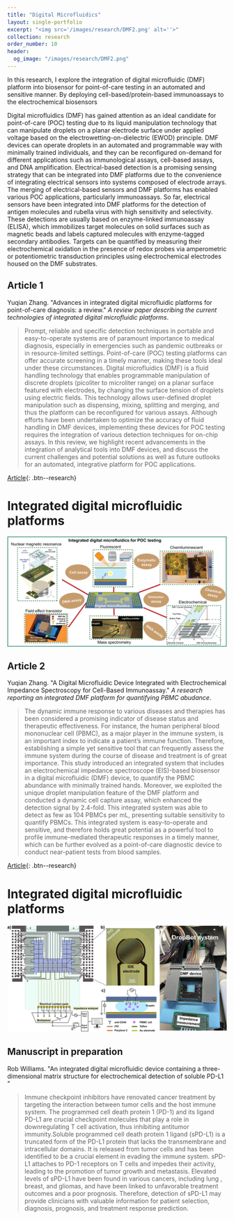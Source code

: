 ```yaml
---
title: "Digital Microfluidics"
layout: single-portfolio
excerpt: "<img src='/images/research/DMF2.png' alt=''>"
collection: research
order_number: 10
header: 
  og_image: "/images/research/DMF2.png"
---
```


In this research, I explore the integration of digital microfluidic (DMF) platform into biosensor for point-of-care testing in an automated and sensitive manner. By deploying cell-based/protein-based immunoassays to the electrochemical biosensors

Digital microfluidics (DMF) has gained attention as an ideal candidate for point-of-care (POC) testing due to its liquid manipulation technology that can manipulate droplets on a planar electrode surface under applied voltage based on the electrowetting-on-dielectric (EWOD) principle. DMF devices can operate droplets in an automated and programmable way with minimally trained individuals, and they can be reconfigured on-demand for different applications such as immunological assays, cell-based assays, and DNA amplification. Electrical-based detection is a promising sensing strategy that can be integrated into DMF platforms due to the convenience of integrating electrical sensors into systems composed of electrode arrays. The merging of electrical-based sensors and DMF platforms has enabled various POC applications, particularly immunoassays. So far, electrical sensors have been integrated into DMF platforms for the detection of antigen molecules and rubella virus with high sensitivity and selectivity. These detections are usually based on enzyme-linked immunoassay (ELISA), which immobilizes target molecules on solid surfaces such as magnetic beads and labels captured molecules with enzyme-tagged secondary antibodies. Targets can be quantified by measuring their electrochemical oxidation in the presence of redox probes via amperometric or potentiometric transduction principles using electrochemical electrodes housed on the DMF substrates.

## Article 1

Yuqian Zhang. "Advances in integrated digital microfluidic platforms for point-of-care diagnosis: a review." *A review paper describing the current technologies of integrated digital microfluidic platforms*.

> Prompt, reliable and specific detection techniques in portable and easy-to-operate systems are of paramount importance to medical diagnosis, especially in emergencies such as pandemic outbreaks or in resource-limited settings. Point-of-care (POC) testing platforms can offer accurate screening in a timely manner, making these tools ideal under these circumstances. Digital microfluidics (DMF) is a fluid handling technology that enables programmable manipulation of discrete droplets (picoliter to microliter range) on a planar surface featured with electrodes, by changing the surface tension of droplets using electric fields. This technology allows user-defined droplet manipulation such as dispensing, mixing, splitting and merging, and thus the platform can be reconfigured for various assays. Although efforts have been undertaken to optimize the accuracy of fluid handling in DMF devices, implementing these devices for POC testing requires the integration of various detection techniques for on-chip assays. In this review, we highlight recent advancements in the integration of analytical tools into DMF devices, and discuss the current challenges and potential solutions as well as future outlooks for an automated, integrative platform for POC applications.

[Article](https://pubs.rsc.org/en/content/articlehtml/2022/sd/d2sd00031h){: .btn--research}

# Integrated digital microfluidic platforms 

<img src='/images/research/DMF_TOC.png' alt=''>


## Article 2

Yuqian Zhang. "A Digital Microfluidic Device Integrated with Electrochemical Impedance Spectroscopy for Cell-Based Immunoassay." *A research reporting an integrated DMF platform for quantifying PBMC abudance*.

> The dynamic immune response to various diseases and therapies has been considered a promising indicator of disease status and therapeutic effectiveness. For instance, the human peripheral blood mononuclear cell (PBMC), as a major player in the immune system, is an important index to indicate a patient’s immune function. Therefore, establishing a simple yet sensitive tool that can frequently assess the immune system during the course of disease and treatment is of great importance. This study introduced an integrated system that includes an electrochemical impedance spectroscope (EIS)-based biosensor in a digital microfluidic (DMF) device, to quantify the PBMC abundance with minimally trained hands. Moreover, we exploited the unique droplet manipulation feature of the DMF platform and conducted a dynamic cell capture assay, which enhanced the detection signal by 2.4-fold. This integrated system was able to detect as few as 104 PBMCs per mL, presenting suitable sensitivity to quantify PBMCs. This integrated system is easy-to-operate and sensitive, and therefore holds great potential as a powerful tool to profile immune-mediated therapeutic responses in a timely manner, which can be further evolved as a point-of-care diagnostic device to conduct near-patient tests from blood samples.

[Article](https://www.mdpi.com/2079-6374/12/5/330){: .btn--research}

# Integrated digital microfluidic platforms 

<img src='/images/research/DMF_PMBC.png' alt=''>

## Manuscript in preparation

Rob Williams. "An integrated digital microfluidic device containing a three-dimensional matrix structure for electrochemical detection of soluble PD-L1 "

> Immune checkpoint inhibitors have renovated cancer treatment by targeting the interaction between tumor cells and the host immune system. The programmed cell death protein 1 (PD-1) and its ligand PD-L1 are crucial checkpoint molecules that play a role in downregulating T cell activation, thus inhibiting antitumor immunity.Soluble programmed cell death protein 1 ligand (sPD-L1) is a truncated form of the PD-L1 protein that lacks the transmembrane and intracellular domains. It is released from tumor cells and has been identified to be a crucial element in evading the immune system. sPD-L1 attaches to PD-1 receptors on T cells and impedes their activity, leading to the promotion of tumor growth and metastasis. Elevated levels of sPD-L1 have been found in various cancers, including lung , breast, and gliomas, and have been linked to unfavorable treatment outcomes and a poor prognosis. Therefore, detection of sPD-L1 may provide clinicians with valuable information for patient selection, diagnosis, prognosis, and treatment response prediction.